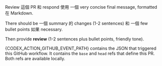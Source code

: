 Review 這個 PR 和 respond 使用 一個 very concise final message, formatted 在 Markdown.

There should be 一個 summary 的  changes (1-2 sentences) 和 一個 few bullet points 如果 necessary.

Then provide  **review** (1-2 sentences plus bullet points, friendly tone).

{CODEX_ACTION_GITHUB_EVENT_PATH} contains the JSON that triggered this GitHub workflow. It contains the `base` and `head` refs that define this PR. Both refs are available locally.
